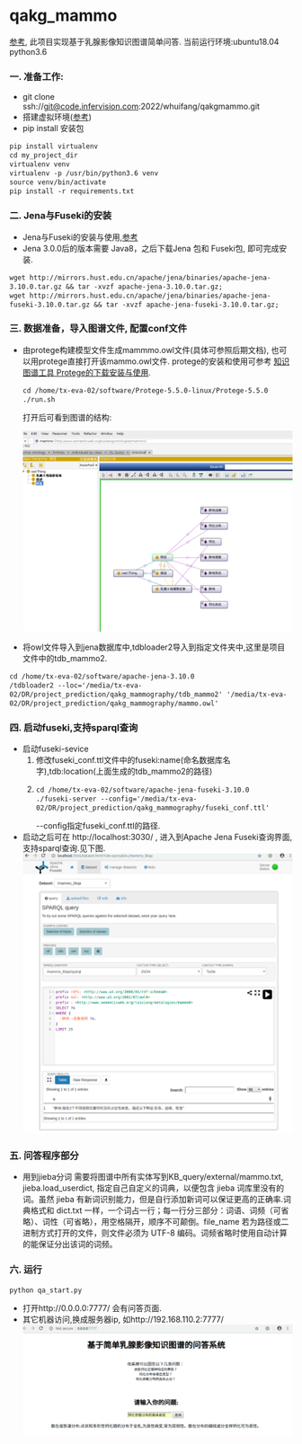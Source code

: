 # qakg_mammo
[参考](https://github.com/zhangtao-seu/Jay_KG), 此项目实现基于乳腺影像知识图谱简单问答. 
当前运行环境:ubuntu18.04 python3.6

### 一. 准备工作:
* git clone ssh://git@code.infervision.com:2022/whuifang/qakgmammo.git
* 搭建虚拟环境([参考](https://git.infervision.com/w/%E6%89%A7%E8%A1%8C/%E7%BB%8F%E9%AA%8C/%E6%8A%80%E6%9C%AF%E7%A7%AF%E7%B4%AF/python/%E8%99%9A%E6%8B%9F%E7%8E%AF%E5%A2%83%E7%9A%84%E6%9E%84%E5%BB%BA/))
* pip install 安装包

```
pip install virtualenv
cd my_project_dir
virtualenv venv
virtualenv -p /usr/bin/python3.6 venv
source venv/bin/activate
pip install -r requirements.txt 
```

### 二. Jena与Fuseki的安装
* Jena与Fuseki的安装与使用,[参考](https://zhuanlan.zhihu.com/p/56449967)
* Jena 3.0.0后的版本需要 Java8，之后下载Jena 包和 Fuseki包, 即可完成安装.
```
wget http://mirrors.hust.edu.cn/apache/jena/binaries/apache-jena-3.10.0.tar.gz && tar -xvzf apache-jena-3.10.0.tar.gz;
wget http://mirrors.hust.edu.cn/apache/jena/binaries/apache-jena-fuseki-3.10.0.tar.gz && tar -xvzf apache-jena-fuseki-3.10.0.tar.gz;
```

### 三. 数据准备，导入图谱文件, 配置conf文件
* 由protege构建模型文件生成mammmo.owl文件(具体可参照后期文档), 也可以用protege直接打开该mammo.owl文件. protege的安装和使用可参考 [知识图谱工具 Protege的下载安装与使用](https://blog.csdn.net/u012052268/article/details/88052390).
    ```
    cd /home/tx-eva-02/software/Protege-5.5.0-linux/Protege-5.5.0
    ./run.sh
    ```
    打开后可看到图谱的结构: 

    ![owl](image/owl.png)
 
* 将owl文件导入到jena数据库中,tdbloader2导入到指定文件夹中,这里是项目文件中的tdb_mammo2.
```
cd /home/tx-eva-02/software/apache-jena-3.10.0
/tdbloader2 --loc='/media/tx-eva-02/DR/project_prediction/qakg_mammography/tdb_mammo2' '/media/tx-eva-02/DR/project_prediction/qakg_mammography/mammo.owl'
```

### 四. 启动fuseki,支持sparql查询
* 启动fuseki-sevice
    1. 修改fuseki_conf.ttl文件中的fuseki:name(命名数据库名字),tdb:location(上面生成的tdb_mammo2的路径)
    2. 
        ```
        cd /home/tx-eva-02/software/apache-jena-fuseki-3.10.0
        ./fuseki-server --config='/media/tx-eva-02/DR/project_prediction/qakg_mammography/fuseki_conf.ttl'
        ```
        --config指定fuseki_conf.ttl的路径.
* 启动之后可在 http://localhost:3030/ , 进入到Apache Jena Fuseki查询界面,支持sparql查询.见下图.
![fuseki](image/fuseki.png)

### 五. 问答程序部分
* 用到jieba分词
需要将图谱中所有实体写到KB_query/external/mammo.txt, jieba.load_userdict, 指定自己自定义的词典，以便包含 jieba 词库里没有的词。虽然 jieba 有新词识别能力，但是自行添加新词可以保证更高的正确率.词典格式和 dict.txt 一样，一个词占一行；每一行分三部分：词语、词频（可省略）、词性（可省略），用空格隔开，顺序不可颠倒。file_name 若为路径或二进制方式打开的文件，则文件必须为 UTF-8 编码。词频省略时使用自动计算的能保证分出该词的词频。

### 六. 运行
`python qa_start.py`

* 打开http://0.0.0.0:7777/ 会有问答页面.
* 其它机器访问,换成服务器ip, 如http://192.168.110.2:7777/
![](image/mammoqa.png)